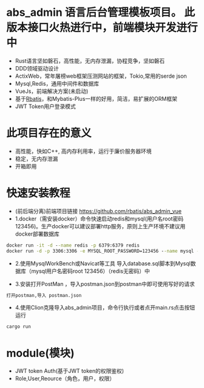 # abs_admin  语言后台管理模板项目。 此版本接口火热进行中，前端模块开发进行中
*  Rust语言坚如磐石，高性能，无内存泄漏，协程竞争，坚如磐石
*  DDD领域驱动设计
*  ActixWeb，常年屠榜web框架压测网站的框架，Tokio,常用的serde json
*  Mysql,Redis，通用中间件和数据库
*  VueJs，前端解决方案(未启动)
*  基于[Rbatis](https://github.com/rbatis/rbatis)，和Mybatis-Plus一样的好用，简洁，易扩展的ORM框架
*  JWT Token用户登录模式

# 此项目存在的意义
* 高性能，快如C++, 高内存利用率，运行于廉价服务器环境
* 稳定，无内存泄漏
* 开箱即用

# 快速安装教程
* (前后端分离)前端项目链接 https://github.com/rbatis/abs_admin_vue
* 1.docker（需安装docker）命令快速启动redis和mysql(用户名root密码123456)。生产docker可以建议部署http服务，原则上生产环境不建议用docker部署数据库
```cmd
docker run -it -d --name redis -p 6379:6379 redis
docker run -d -p 3306:3306 -e MYSQL_ROOT_PASSWORD=123456 --name mysql -e TZ=Asia/Shanghai mysql:5.7
```
* 2.使用MysqlWorkBench或Navicat等工具 导入database.sql脚本到Mysql数据库（mysql用户名密码root  123456）（redis无密码）中

* 3.安装打开PostMan ，导入postman.json到postman中即可使用写好的请求
```cmd
打开postman,导入 postman.json
```
* 4.使用Clion克隆导入abs_admin项目，命令行执行或者点开main.rs点击按钮运行
```cmd
cargo run
```


# module(模块)
* JWT token Auth(基于JWT token的权限鉴权)
* Role,User,Reource（角色，用户，权限）


